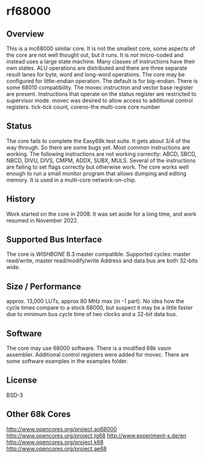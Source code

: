 # rf68000

## Overview
This is a mc68000 similar core. It is not the smallest core, some aspects of the core are not well thought out, but it runs.
It is *not* micro-coded and instead uses a large state machine. Many classes of instructions have their own states.
ALU operations are distributed and there are three separate result lanes for byte, word and long-word operations.
The core may be configured for little-endian operation. The default is for big-endian.
There is some 68010 compatibility. The movec instruction and vector base register are present. Instructions that operate on the status register are restricted to supervisor mode.
movec was desired to allow access to additional control registers. tick-tick count, coreno-the multi-core core number

## Status
The core fails to complete the Easy68k test suite. It gets about 3/4 of the way through. So there are some bugs yet. Most common instructions are working. The following instructions are not working correctly: ABCD, SBCD, NBCD, DIVU, DIVS, CMPM, ADDX, SUBX, MULS. Several of the instructions are failing to set flags correctly but otherwise work.
The core works well enough to run a small monitor program that allows dumping and editing memory.
It is used in a multi-core network-on-chip.

## History
Work started on the core in 2008. It was set aside for a long time, and work resumed in November 2022.

## Supported Bus Interface
The core is *WISHBONE* B.3 master compatible.
Supported cycles: master read/write, master read/modify/write
Address and data bus are both 32-bits wide.

## Size / Performance
approx. 13,000 LUTs, approx 80 MHz max (in -1 part).
No idea how the cycle times compare to a stock 68000, but suspect it may be a little faster due to minimum bus cycle time of two clocks and a 32-bit data bus.

## Software
The core may use 68000 software. There is a modified 68k vasm assembler. Additional control registers were added for movec.
There are some software examples in the examples folder.

## License
BSD-3

## Other 68k Cores
http://www.opencores.org/project,ao68000
http://www.opencores.org/project,tg68
http://www.experiment-s.de/en
http://www.opencores.org/project,k68
http://www.opencores.org/project,ae68
